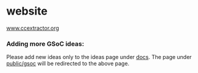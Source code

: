# website
www.ccextractor.org

### Adding more GSoC ideas: 
Please add new ideas only to the ideas page under [docs](content/docs/ideas_page_for_summer_of_code_2021.md). The page under [public/gsoc](content/public/gsoc/ideas_page_for_summer_of_code_2021.md) will be redirected to the above page.
